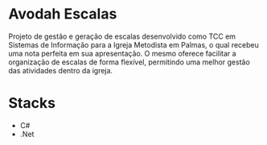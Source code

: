 # Avodah Escalas
Projeto de gestão e geração de escalas desenvolvido como TCC em Sistemas de Informação para a Igreja Metodista em Palmas, o qual recebeu uma nota perfeita em sua apresentação. O mesmo oferece facilitar a organização de escalas de forma flexível, permitindo uma melhor gestão das atividades dentro da igreja.

# Stacks
- C#
- .Net
